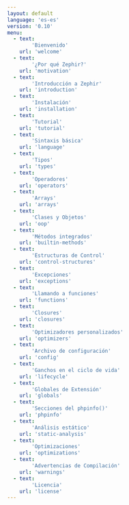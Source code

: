 ```yaml
---
layout: default
language: 'es-es'
version: '0.10'
menu:
  - text: 
        'Bienvenido'
    url: 'welcome'
  - text: 
        '¿Por qué Zephir?'
    url: 'motivation'
  - text: 
        'Introducción a Zephir'
    url: 'introduction'
  - text: 
        'Instalación'
    url: 'installation'
  - text: 
        'Tutorial'
    url: 'tutorial'
  - text: 
        'Sintaxis básica'
    url: 'language'
  - text: 
        'Tipos'
    url: 'types'
  - text: 
        'Operadores'
    url: 'operators'
  - text: 
        'Arrays'
    url: 'arrays'
  - text: 
        'Clases y Objetos'
    url: 'oop'
  - text: 
        'Métodos integrados'
    url: 'builtin-methods'
  - text: 
        'Estructuras de Control'
    url: 'control-structures'
  - text: 
        'Excepciones'
    url: 'exceptions'
  - text: 
        'Llamando a funciones'
    url: 'functions'
  - text: 
        'Closures'
    url: 'closures'
  - text: 
        'Optimizadores personalizados'
    url: 'optimizers'
  - text: 
        'Archivo de configuración'
    url: 'config'
  - text: 
        'Ganchos en el ciclo de vida'
    url: 'lifecycle'
  - text: 
        'Globales de Extensión'
    url: 'globals'
  - text: 
        'Secciones del phpinfo()'
    url: 'phpinfo'
  - text: 
        'Análisis estático'
    url: 'static-analysis'
  - text: 
        'Optimizaciones'
    url: 'optimizations'
  - text: 
        'Advertencias de Compilación'
    url: 'warnings'
  - text: 
        'Licencia'
    url: 'license'
---
```

